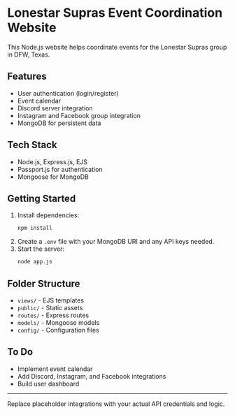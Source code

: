 # Lonestar Supras Event Coordination Website

This Node.js website helps coordinate events for the Lonestar Supras group in DFW, Texas.

## Features
- User authentication (login/register)
- Event calendar
- Discord server integration
- Instagram and Facebook group integration
- MongoDB for persistent data

## Tech Stack
- Node.js, Express.js, EJS
- Passport.js for authentication
- Mongoose for MongoDB

## Getting Started
1. Install dependencies:
   ```sh
   npm install
   ```
2. Create a `.env` file with your MongoDB URI and any API keys needed.
3. Start the server:
   ```sh
   node app.js
   ```

## Folder Structure
- `views/` - EJS templates
- `public/` - Static assets
- `routes/` - Express routes
- `models/` - Mongoose models
- `config/` - Configuration files

## To Do
- Implement event calendar
- Add Discord, Instagram, and Facebook integrations
- Build user dashboard

---

Replace placeholder integrations with your actual API credentials and logic.
